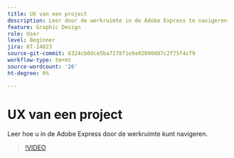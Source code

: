 ```yaml
---
title: UX van een project
description: Leer door de werkruimte in de Adobe Express te navigeren
feature: Graphic Design
role: User
level: Beginner
jira: KT-14823
source-git-commit: 6324cb0dce5ba7278f1e9a92090d87c2f75f4cf9
workflow-type: tm+mt
source-wordcount: '26'
ht-degree: 0%

---
```


# UX van een project

Leer hoe u in de Adobe Express door de werkruimte kunt navigeren.

>[!VIDEO](https://video.tv.adobe.com/v/3426932?quality=12&learn=on&hidetitle=true)
